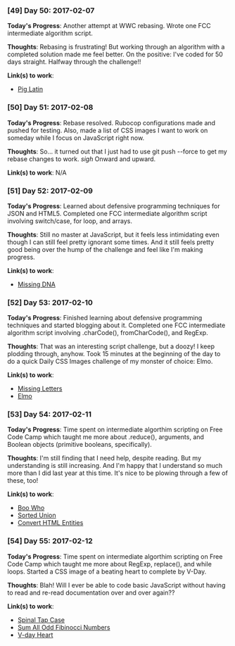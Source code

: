 ### [49] Day 50: 2017-02-07

**Today's Progress**: Another attempt at WWC rebasing. Wrote one FCC intermediate algorithm script. 

**Thoughts**: Rebasing is frustrating! But working through an algorithm with a completed solution made me feel better. On the positive: I've coded for 50 days straight. Halfway through the challenge!!

**Link(s) to work**:
- [Pig Latin](https://github.com/digilou/freecodecamp/blob/master/intermediate-algorithms/pig-latin.js)

### [50] Day 51: 2017-02-08

**Today's Progress**: Rebase resolved. Rubocop configurations made and pushed for testing. Also, made a list of CSS images I want to work on someday while I focus on JavaScript right now.

**Thoughts**: So... it turned out that I just had to use git push --force to get my rebase changes to work. *sigh* Onward and upward.

**Link(s) to work**: N/A

### [51] Day 52: 2017-02-09

**Today's Progress**: Learned about defensive programming techniques for JSON and HTML5. Completed one FCC intermediate algorithm script involving switch/case, for loop, and arrays. 

**Thoughts**: Still no master at JavaScript, but it feels less intimidating even though I can still feel pretty ignorant some times. And it still feels pretty good being over the hump of the challenge and feel like I'm making progress.

**Link(s) to work**:
- [Missing DNA](https://github.com/digilou/freecodecamp/blob/master/intermediate-algorithms/missing-letters.js)

### [52] Day 53: 2017-02-10

**Today's Progress**: Finished learning about defensive programming techniques and started blogging about it. Completed one FCC intermediate algorithm script involving .charCode(), fromCharCode(), and RegExp. 

**Thoughts**: That was an interesting script challenge, but a doozy! I keep plodding through, anyhow. Took 15 minutes at the beginning of the day to do a quick Daily CSS Images challenge of my monster of choice: Elmo.

**Link(s) to work**:
- [Missing Letters](https://github.com/digilou/freecodecamp/blob/master/intermediate-algorithms/missing-letters.js)
- [Elmo](http://codepen.io/digilou/pen/xgQLwB)

### [53] Day 54: 2017-02-11

**Today's Progress**: Time spent on intermediate algorthim scripting on Free Code Camp which taught me more about .reduce(), arguments, and Boolean objects (primitive booleans, specifically). 

**Thoughts**: I'm still finding that I need help, despite reading. But my understanding is still increasing. And I'm happy that I understand so much more than I did last year at this time. It's nice to be plowing through a few of these, too!

**Link(s) to work**:
- [Boo Who](https://github.com/digilou/freecodecamp/blob/master/intermediate-algorithms/boo-who.js)
- [Sorted Union](https://github.com/digilou/freecodecamp/blob/master/intermediate-algorithms/sorted-union.js)
- [Convert HTML Entities](https://github.com/digilou/freecodecamp/blob/master/intermediate-algorithms/convert-html-entities.js)

### [54] Day 55: 2017-02-12

**Today's Progress**: Time spent on intermediate algorthim scripting on Free Code Camp which taught me more about RegExp, replace(), and while loops. Started a CSS image of a beating heart to complete by V-Day.

**Thoughts**: Blah! Will I ever be able to code basic JavaScript without having to read and re-read documentation over and over again??

**Link(s) to work**:
- [Spinal Tap Case](https://github.com/digilou/freecodecamp/blob/master/intermediate-algorithms/spinal-tap-case.js)
- [Sum All Odd Fibinocci Numbers](https://github.com/digilou/freecodecamp/blob/master/intermediate-algorithms/sum-all-odd-fibonacci-numbers.js)
- [V-day Heart](https://github.com/digilou/freecodecamp/blob/master/intermediate-algorithms/convert-html-entities.js)


